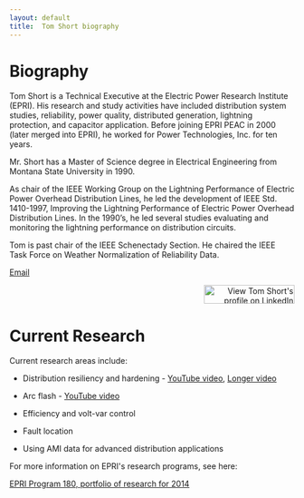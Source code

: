 ```yaml
---
layout: default
title:  Tom Short biography
---
```


# Biography

Tom Short is a Technical Executive at the Electric Power Research
Institute (EPRI). His research and study activities have included
distribution system studies, reliability, power quality, distributed
generation, lightning protection, and capacitor application. Before
joining EPRI PEAC in 2000 (later merged into EPRI), he worked for
Power Technologies, Inc. for ten years.

Mr. Short has a Master of Science degree in Electrical Engineering
from Montana State University in 1990.

As chair of the IEEE Working Group on the Lightning Performance of
Electric Power Overhead Distribution Lines, he led the development of
IEEE Std. 1410-1997, Improving the Lightning Performance of Electric
Power Overhead Distribution Lines. In the 1990’s, he led several
studies evaluating and monitoring the lightning performance on
distribution circuits.

Tom is past chair of the IEEE Schenectady Section. He chaired the IEEE
Task Force on Weather Normalization of Reliability Data.

[Email](mailto:tshort@epri.com)   

<div align="right"><a href="http://www.linkedin.com/in/tshort00">
    <img src="http://www.linkedin.com/img/webpromo/btn_myprofile_160x33.png" width="160" height="33" border="0" alt="View Tom Short's profile on LinkedIn">
</a></div>
   
   
# Current Research

Current research areas include:

- Distribution resiliency and hardening -
  [YouTube video](http://youtu.be/Iq56tlz_guI), [Longer video](http://youtu.be/Oc7-trMOVVQ)

- Arc flash - [YouTube video](http://youtu.be/fZP47mlELSc)

- Efficiency and volt-var control

- Fault location

- Using AMI data for advanced distribution applications

For more information on EPRI's research programs, see here:

[EPRI Program 180, portfolio of research for 2014](http://portfolio.epri.com/ProgramTab.aspx?sId=pdu&rId=265&pId=7644)
